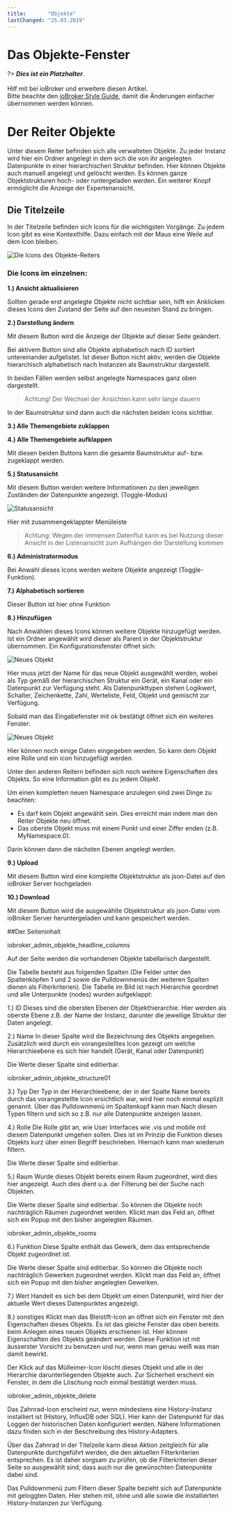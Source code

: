 ```yaml
---
title:       "Objekte"
lastChanged: "25.03.2019"
---
```


# Das Objekte-Fenster

?> ***Dies ist ein Platzhalter***.
   <br><br>
   Hilf mit bei ioBroker und erweitere diesen Artikel.  
   Bitte beachte den [ioBroker Style Guide](community/styleguidedoc), 
   damit die Änderungen einfacher übernommen werden können.



# Der Reiter Objekte

Unter diesem Reiter befinden sich alle verwalteten Objekte. Zu jeder Instanz wird hier ein Ordner angelegt in 
dem sich die von ihr angelegten Datenpunkte in einer hierarchischen Struktur befinden. Hier können Objekte 
auch manuell angelegt und gelöscht werden. Es können ganze Objektstrukturen hoch- oder runtergeladen 
werden. Ein weiterer Knopf ermöglicht die Anzeige der Expertenansicht.



## Die Titelzeile

In der Titelzeile befinden sich Icons für die wichtigsten Vorgänge. Zu jedem Icon gibt es eine Kontexthilfe. 
Dazu einfach mit der Maus eine Weile auf dem Icon bleiben.

![Die Icons des Objekte-Reiters](/media/ADMIN_Objekte_numbers.png)

### Die Icons im einzelnen:

**1.) Ansicht aktualisieren**

Sollten gerade erst angelegte Objekte nicht sichtbar sein, hilft ein Anklicken dieses Icons den Zustand der 
Seite auf den neuesten Stand zu bringen.

**2.) Darstellung ändern**

Mit diesem Button wird die Anzeige der Objekte auf dieser Seite geändert.

Bei aktivem Button sind alle Objekte alphabetisch nach ID sortiert untereinander aufgelistet. Ist dieser 
Button nicht aktiv, werden die Objekte hierarchisch alphabetisch nach Instanzen als Baumstruktur dargestellt.

In beiden Fällen werden selbst angelegte Namespaces ganz oben dargestellt.

>Achtung! Der Wechsel der Ansichten kann sehr lange dauern

In der Baumstruktur sind dann auch die nächsten beiden Icons sichtbar.

**3.) Alle Themengebiete zuklappen**

**4.) Alle Themengebiete aufklappen**

Mit diesen beiden Buttons kann die gesamte Baumstruktur auf- bzw. zugeklappt werden.

**5.) Statusansicht**

Mit diesem Button werden weitere Informationen zu den jeweiligen Zuständen der Datenpunkte 
angezeigt. (Toggle-Modus)

![Statusansicht](/media/ADMIN_Objekte_status_tree.png)

Hier mit zusammengeklappter Menüleiste

> Achtung: Wegen der immensen Datenflut kann es bei Nutzung dieser Ansicht in der Listenansicht 
zum Aufhängen der Darstellung kommen


**6.)  Administratormodus**

Bei Anwahl dieses Icons werden weitere Objekte angezeigt (Toggle-Funktion). 


**7.) Alphabetisch sortieren**

Dieser Button ist hier ohne Funktion


**8.) Hinzufügen**

Nach Anwählen dieses Icons können weitere Objekte hinzugefügt werden. Ist ein Ordner angewählt wird 
dieser als Parent in der Objektstruktur übernommen. Ein Konfigurationsfenster öffnet sich:

![Neues Objekt](/media/ADMIN_Objekte_new_01.png)


Hier muss jetzt der Name für das neue Objekt ausgewählt werden, wobei als Typ gemäß der hierarchischen 
Struktur ein Gerät, ein Kanal oder ein Datenpunkt zur Verfügung steht. Als Datenpunkttypen stehen 
Logikwert, Schalter, Zeichenkette, Zahl, Werteliste, Feld, Objekt und gemischt zur Verfügung.

Sobald man das Eingabefenster mit ok bestätigt öffnet sich ein weiteres Fenster:

![Neues Objekt](/media/ADMIN_Objekte_new_02.png)

Hier können noch einige Daten eingegeben werden. So kann dem Objekt eine Rolle und ein icon 
hinzugefügt werden.

Unter den anderen Reitern befinden sich noch weitere Eigenschaften des Objekts. So eine Information 
gibt es zu jedem Objekt.

Um einen kompletten neuen Namespace anzulegen sind zwei Dinge zu beachten:

* Es darf kein Objekt angewählt sein. Dies erreicht man indem man den Reiter Objekte neu öffnet.
* Das oberste Objekt muss mit einem Punkt und einer Ziffer enden (z.B. MyNamespace.0).

Darin können dann die nächsten Ebenen angelegt werden.

**9.) Upload**

Mit diesem Button wird eine komplette Objektstruktur als json-Datei auf den ioBroker Server hochgeladen

**10.) Download**

Mit diesem Button wird die ausgewählte Objektstruktur als json-Datei vom ioBroker Server heruntergeladen und kann gespeichert werden.

##Der Seiteninhalt

iobroker_admin_objekte_headline_columns

Auf der Seite werden die vorhandenen Objekte tabellarisch dargestellt.

Die Tabelle besteht aus folgenden Spalten (Die Felder unter den Spaltenköpfen 1 und 2 sowie die Pulldownmenüs der weiteren Spalten dienen als Filterkriterien). Die Tabelle im Bild ist nach Hierarchie geordnet und alle Unterpunkte (nodes) wurden aufgeklappt:

1.) ID
Dieses sind die obersten Ebenen der Objekthierarchie. Hier werden als oberste Ebene z.B. der Name der Instanz, darunter die jeweilige Struktur der Daten angelegt.

2.) Name
In dieser Spalte wird die Bezeichnung des Objekts angegeben. Zusätzlich wird durch ein vorangestelltes Icon gezeigt um welche Hierarchieebene es sich hier handelt (Gerät, Kanal oder Datenpunkt)

Die Werte dieser Spalte sind editierbar.

iobroker_admin_objekte_structure01

3.) Typ
Der Typ in der Hierarchieebene, der in der Spalte Name bereits durch das vorangestellte Icon ersichtlich war, wird hier noch einmal explizit genannt. Über das Pulldownmenü im Spaltenkopf kann man Nach diesen Typen filtern und sich so z.B. nur alle Datenpunkte anzeigen lassen.

4.) Rolle
Die Rolle gibt an, wie User Interfaces wie .vis und mobile mit diesem Datenpunkt umgehen sollen. Dies ist im Prinzip die Funktion dieses Objekts kurz über einen Begriff beschrieben. Hiernach kann man wiederum filtern.

Die Werte dieser Spalte sind editierbar.

5.) Raum
Wurde dieses Objekt bereits einem Raum zugeordnet, wird dies hier angezeigt. Auch dies dient u.a. der Filterung bei der Suche nach Objekten.

Die Werte dieser Spalte sind editierbar. So können die Objekte noch nachträglich Räumen zugeordnet werden. Klickt man das Feld an, öffnet sich ein Popup mit den bisher angelegten Räumen.

iobroker_admin_objekte_rooms

6.) Funktion
Diese Spalte enthält das Gewerk, dem das entsprechende Objekt zugeordnet ist.

Die Werte dieser Spalte sind editierbar. So können die Objekte noch nachträglich Gewerken zugeordnet werden. Klickt man das Feld an, öffnet sich ein Popup mit den bisher angelegten Gewerken.

7.) Wert
Handelt es sich bei dem Objekt um einen Datenpunkt, wird hier der aktuelle Wert dieses Datenpunktes angezeigt.

8.) sonstiges
Klickt man das Bleistift-Icon an öffnet sich ein Fenster mit den Eigenschaften dieses Objekts. Es ist das gleiche Fenster das oben bereits beim Anlegen eines neuen Objekts erschienen ist. Hier können Eigenschaften des Objekts geändert werden. Diese Funktion ist mit äusserster Vorsicht zu benutzen und nur, wenn man genau weiß was man damit bewirkt.

Der Klick auf das Mülleimer-Icon löscht dieses Objekt und alle in der Hierarchie darunterliegenden Objekte auch. Zur Sicherheit erscheint ein Fenster, in dem die Löschung noch einmal bestätigt werden muss.

iobroker_admin_objekte_delete

Das Zahnrad-Icon erscheint nur, wenn mindestens eine History-Instanz installiert ist (History, InfluxDB oder SQL). Hier kann der Datenpunkt für das Loggen der historischen Daten konfiguriert werden. Nähere Informationen dazu finden sich in der Beschreibung des History-Adapters.

Über das Zahnrad in der Titelzeile kann diese Aktion zeitgleich für alle Datenpunkte durchgeführt werden, die den aktuellen Filterkriterien entsprechen. Es ist daher sorgsam zu prüfen, ob die Filterkriterien dieser Seite so ausgewählt sind, dass auch nur die gewünschten Datenpunkte dabei sind.

Das Pulldownmenü zum Filtern dieser Spalte bezieht sich auf Datenpunkte mit geloggten Daten. Hier stehen mit, ohne und alle sowie die installierten History-Instanzen zur Verfügung.